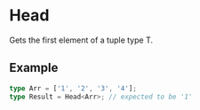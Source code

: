 # Head<T>

Gets the first element of a tuple type T.


## Example
```ts
type Arr = ['1', '2', '3', '4'];
type Result = Head<Arr>; // expected to be '1'
```

